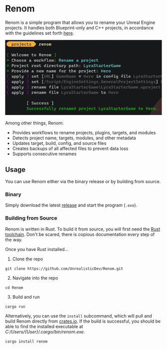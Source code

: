 # Renom

Renom is a simple program that allows you to rename your Unreal Engine projects.
It handles both Blueprint-only and C++ projects, in accordance with the
guidelines set forth
[here](https://unrealistic.dev/posts/rename-your-project-including-code).

![Screenshot](/assets/rename_project.png)

Among other things, Renom:

- Provides workflows to rename projects, plugins, targets, and modules
- Detects project name, targets, modules, and other metadata
- Updates target, build, config, and source files
- Creates backups of all affected files to prevent data loss
- Supports consecutive renames

## Usage

You can use Renom either via the binary release or by building from source.

### Binary

Simply download the latest
[release](https://github.com/UnrealisticDev/Renom/releases) and start the
program (`.exe`).

### Building from Source

Renom is written in Rust. To build it from source, you will first need the [Rust
toolchain](https://www.rust-lang.org/tools/install). Don't be scared, there is
copious documentation every step of the way.

Once you have Rust installed...

1. Clone the repo

```shell
git clone https://github.com/UnrealisticDev/Renom.git
```

2. Navigate into the repo

```shell
cd Renom
```

3. Build and run

```shell
cargo run
```

Alternatively, you can use the `install` subcommand, which will pull and build
Renom directly from [crates.io](https://crates.io/crates/renom). If the build is
successful, you should be able to find the installed executable at
*C:/Users/{User}/.cargo/bin/renom.exe*.

```shell
cargo install renom
```
